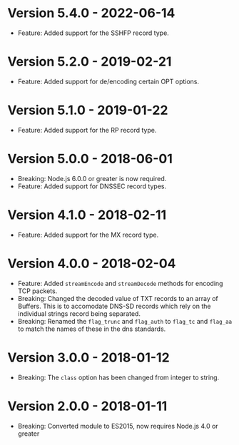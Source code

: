# Version 5.4.0 - 2022-06-14

- Feature: Added support for the SSHFP record type.

# Version 5.2.0 - 2019-02-21

- Feature: Added support for de/encoding certain OPT options.

# Version 5.1.0 - 2019-01-22

- Feature: Added support for the RP record type.

# Version 5.0.0 - 2018-06-01

- Breaking: Node.js 6.0.0 or greater is now required.
- Feature: Added support for DNSSEC record types.

# Version 4.1.0 - 2018-02-11

- Feature: Added support for the MX record type.

# Version 4.0.0 - 2018-02-04

- Feature: Added `streamEncode` and `streamDecode` methods for encoding TCP packets.
- Breaking: Changed the decoded value of TXT records to an array of Buffers. This is to accomodate DNS-SD records which rely on the individual strings record being separated.
- Breaking: Renamed the `flag_trunc` and `flag_auth` to `flag_tc` and `flag_aa` to match the names of these in the dns standards.

# Version 3.0.0 - 2018-01-12

- Breaking: The `class` option has been changed from integer to string.

# Version 2.0.0 - 2018-01-11

- Breaking: Converted module to ES2015, now requires Node.js 4.0 or greater
